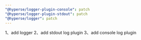 ```yaml
---
"@hyperse/logger-plugin-console": patch
"@hyperse/logger-plugin-stdout": patch
"@hyperse/logger": patch
---
```


1、add logger
2、add stdout log plugin
3、add console log plugin
